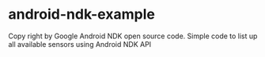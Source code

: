 # android-ndk-example
Copy right by Google Android NDK open source code.
Simple code to list up all available sensors using Android NDK API
